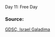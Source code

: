 Day 11: Free Day

### Source:

[GDSC, Israel Galadima](https://israelgaladima.notion.site/Day-11-Free-Day-204c8ded94a34499bd8113ea79ec2749)